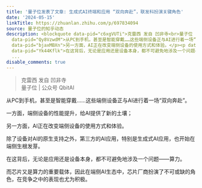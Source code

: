 ```yaml
---
title: '量子位发表了文章: 生成式AI终端和应用 “双向奔赴”，联发科扮演关键角色'
date: '2024-05-15'
linkTitle: https://zhuanlan.zhihu.com/p/697834094
source: 量子位的知乎动态
description: <blockquote data-pid="c6xgVUTi">克雷西 发自 凹非寺<br>量子位 | 公众号 QbitAI</blockquote><p
  data-pid="Qy8VzwdM">从PC到手机，甚至是智能穿戴……这些端侧设备正与AI进行着一场“双向奔赴”。</p><p data-pid="WpBcC9DU">一方面，端侧设备的性能提升，给AI提供了新的土壤；</p><p
  data-pid="bjaxMBXn">另一方面，AI正在改变端侧设备的使用方式和体验。</p><p data-pid="68wxIzwc">除了设备对AI的原生支持之外，第三方的AI应用，特别是生成式AI应用，也开始在端侧生根发芽。</p><p
  data-pid="Yk44Kflk">在这背后，无论是应用还是设备本身，都不可避免地涉及一个问题——算力。</p><p data-pid="moqhR6FV">而芯片又是算力的重要载体，因此在端侧AI生态中，芯片厂商扮演了不可或缺的角色，在竞争之中的表现也尤为积极。</p><p
  ...
disable_comments: true
---
```

<blockquote data-pid="c6xgVUTi">克雷西 发自 凹非寺<br>量子位 | 公众号 QbitAI</blockquote><p data-pid="Qy8VzwdM">从PC到手机，甚至是智能穿戴……这些端侧设备正与AI进行着一场“双向奔赴”。</p><p data-pid="WpBcC9DU">一方面，端侧设备的性能提升，给AI提供了新的土壤；</p><p data-pid="bjaxMBXn">另一方面，AI正在改变端侧设备的使用方式和体验。</p><p data-pid="68wxIzwc">除了设备对AI的原生支持之外，第三方的AI应用，特别是生成式AI应用，也开始在端侧生根发芽。</p><p data-pid="Yk44Kflk">在这背后，无论是应用还是设备本身，都不可避免地涉及一个问题——算力。</p><p data-pid="moqhR6FV">而芯片又是算力的重要载体，因此在端侧AI生态中，芯片厂商扮演了不可或缺的角色，在竞争之中的表现也尤为积极。</p><p ...